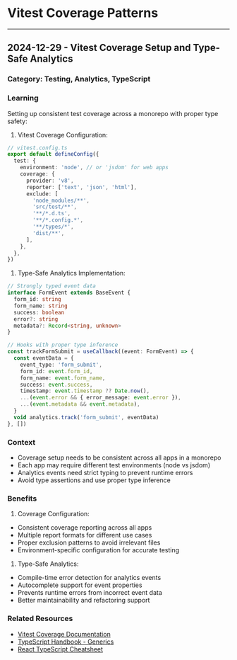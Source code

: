 # Vitest Coverage Patterns

---

## 2024-12-29 - Vitest Coverage Setup and Type-Safe Analytics

### Category: Testing, Analytics, TypeScript

### Learning

Setting up consistent test coverage across a monorepo with proper type safety:

1. Vitest Coverage Configuration:

```typescript
// vitest.config.ts
export default defineConfig({
  test: {
    environment: 'node', // or 'jsdom' for web apps
    coverage: {
      provider: 'v8',
      reporter: ['text', 'json', 'html'],
      exclude: [
        'node_modules/**',
        'src/test/**',
        '**/*.d.ts',
        '**/*.config.*',
        '**/types/*',
        'dist/**',
      ],
    },
  },
})
```

1. Type-Safe Analytics Implementation:

```typescript
// Strongly typed event data
interface FormEvent extends BaseEvent {
  form_id: string
  form_name: string
  success: boolean
  error?: string
  metadata?: Record<string, unknown>
}

// Hooks with proper type inference
const trackFormSubmit = useCallback((event: FormEvent) => {
  const eventData = {
    event_type: 'form_submit',
    form_id: event.form_id,
    form_name: event.form_name,
    success: event.success,
    timestamp: event.timestamp ?? Date.now(),
    ...(event.error && { error_message: event.error }),
    ...(event.metadata && event.metadata),
  }
  void analytics.track('form_submit', eventData)
}, [])
```

### Context

- Coverage setup needs to be consistent across all apps in a monorepo
- Each app may require different test environments (node vs jsdom)
- Analytics events need strict typing to prevent runtime errors
- Avoid type assertions and use proper type inference

### Benefits

1. Coverage Configuration:

- Consistent coverage reporting across all apps
- Multiple report formats for different use cases
- Proper exclusion patterns to avoid irrelevant files
- Environment-specific configuration for accurate testing

1. Type-Safe Analytics:

- Compile-time error detection for analytics events
- Autocomplete support for event properties
- Prevents runtime errors from incorrect event data
- Better maintainability and refactoring support

### Related Resources

- [Vitest Coverage Documentation](https://vitest.dev/guide/coverage.html)
- [TypeScript Handbook - Generics](https://www.typescriptlang.org/docs/handbook/2/generics.html)
- [React TypeScript Cheatsheet](https://react-typescript-cheatsheet.netlify.app/)
